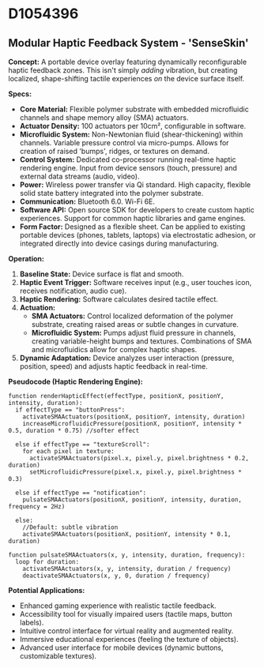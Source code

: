 # D1054396

## Modular Haptic Feedback System - 'SenseSkin'

**Concept:** A portable device overlay featuring dynamically reconfigurable haptic feedback zones. This isn't simply *adding* vibration, but creating localized, shape-shifting tactile experiences *on* the device surface itself.

**Specs:**

*   **Core Material:** Flexible polymer substrate with embedded microfluidic channels and shape memory alloy (SMA) actuators.
*   **Actuator Density:** 100 actuators per 10cm², configurable in software.
*   **Microfluidic System:**  Non-Newtonian fluid (shear-thickening) within channels.  Variable pressure control via micro-pumps. Allows for creation of raised 'bumps', ridges, or textures on demand.
*   **Control System:**  Dedicated co-processor running real-time haptic rendering engine.  Input from device sensors (touch, pressure) and external data streams (audio, video).
*   **Power:** Wireless power transfer via Qi standard. High capacity, flexible solid state battery integrated into the polymer substrate.
*   **Communication:** Bluetooth 6.0. Wi-Fi 6E.
*   **Software API:** Open source SDK for developers to create custom haptic experiences.  Support for common haptic libraries and game engines.
*   **Form Factor:** Designed as a flexible sheet. Can be applied to existing portable devices (phones, tablets, laptops) via electrostatic adhesion, or integrated directly into device casings during manufacturing.

**Operation:**

1.  **Baseline State:** Device surface is flat and smooth.
2.  **Haptic Event Trigger:** Software receives input (e.g., user touches icon, receives notification, audio cue).
3.  **Haptic Rendering:**  Software calculates desired tactile effect.
4.  **Actuation:**
    *   **SMA Actuators:** Control localized deformation of the polymer substrate, creating raised areas or subtle changes in curvature.
    *   **Microfluidic System:** Pumps adjust fluid pressure in channels, creating variable-height bumps and textures. Combinations of SMA and microfluidics allow for complex haptic shapes.
5.  **Dynamic Adaptation:** Device analyzes user interaction (pressure, position, speed) and adjusts haptic feedback in real-time.

**Pseudocode (Haptic Rendering Engine):**

```
function renderHapticEffect(effectType, positionX, positionY, intensity, duration):
  if effectType == "buttonPress":
    activateSMAActuators(positionX, positionY, intensity, duration)
    increaseMicrofluidicPressure(positionX, positionY, intensity * 0.5, duration * 0.75) //softer effect

  else if effectType == "textureScroll":
    for each pixel in texture:
      activateSMAActuators(pixel.x, pixel.y, pixel.brightness * 0.2, duration)
      setMicrofluidicPressure(pixel.x, pixel.y, pixel.brightness * 0.3)

  else if effectType == "notification":
    pulsateSMAActuators(positionX, positionY, intensity, duration, frequency = 2Hz)

  else:
    //Default: subtle vibration
    activateSMAActuators(positionX, positionY, intensity * 0.1, duration)

function pulsateSMAActuators(x, y, intensity, duration, frequency):
  loop for duration:
    activateSMAActuators(x, y, intensity, duration / frequency)
    deactivateSMAActuators(x, y, 0, duration / frequency)

```

**Potential Applications:**

*   Enhanced gaming experience with realistic tactile feedback.
*   Accessibility tool for visually impaired users (tactile maps, button labels).
*   Intuitive control interface for virtual reality and augmented reality.
*   Immersive educational experiences (feeling the texture of objects).
*   Advanced user interface for mobile devices (dynamic buttons, customizable textures).